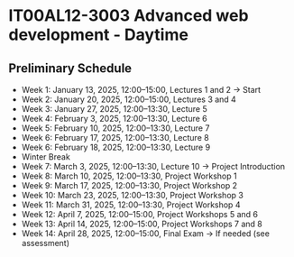 # IT00AL12-3003 Advanced web development - Daytime

## Preliminary Schedule
- Week 1: January 13, 2025, 12:00–15:00, Lectures 1 and 2 → Start
- Week 2: January 20, 2025, 12:00–15:00, Lectures 3 and 4
- Week 3: January 27, 2025, 12:00–13:30, Lecture 5
- Week 4: February 3, 2025, 12:00–13:30, Lecture 6
- Week 5: February 10, 2025, 12:00–13:30, Lecture 7
- Week 6: February 17, 2025, 12:00–13:30, Lecture 8
- Week 6: February 18, 2025, 12:00–13:30, Lecture 9
- Winter Break
- Week 7: March 3, 2025, 12:00–13:30, Lecture 10 → Project Introduction
- Week 8: March 10, 2025, 12:00–13:30, Project Workshop 1
- Week 9: March 17, 2025, 12:00–13:30, Project Workshop 2
- Week 10: March 23, 2025, 12:00–13:30, Project Workshop 3
- Week 11: March 31, 2025, 12:00–13:30, Project Workshop 4
- Week 12: April 7, 2025, 12:00–15:00, Project Workshops 5 and 6
- Week 13: April 14, 2025, 12:00–15:00, Project Workshops 7 and 8
- Week 14: April 28, 2025, 12:00–15:00, Final Exam → If needed (see assessment) 

